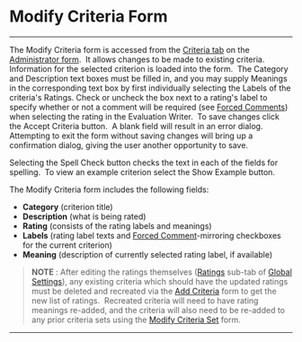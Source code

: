 # Modify Criteria Form 
-----

The Modify Criteria form is accessed from the [Criteria 
tab](<7g8g.md>) on the [Administrator form](<7df4.md>).&nbsp; It allows changes to be made to existing criteria.&nbsp; Information for the selected criterion is loaded into the form.&nbsp; The Category and Description text boxes must be filled in, and you may supply Meanings in the corresponding text box by first individually selecting the Labels of the criteria's Ratings.&nbsp;Check or uncheck the box next to a rating's label to specify whether or not a comment will be required (see [Forced Comments](<7crq.md>)) when selecting the rating in the Evaluation Writer.&nbsp; To save changes click the Accept Criteria button.&nbsp; A blank field will result in an error dialog.&nbsp; Attempting to exit the form without saving changes will bring up a confirmation dialog, giving the user another opportunity to save.

Selecting the Spell Check button checks the text in each of the fields for 
spelling.&nbsp; To view an example criterion select the Show Example button.

The Modify Criteria form includes the following fields:

- **Category** (criterion title)
- **Description** (what is being rated)
- **Rating** (consists of the rating labels and meanings)
- **Labels** (rating label texts and [Forced Comment](<7crq.md>)-mirroring checkboxes for the current criterion)
- **Meaning** (description of currently selected rating label, if available)

> **NOTE** : After editing the ratings themselves ([Ratings](<ratings.md>) sub-tab of [Global Settings](<globset.md>)), any existing criteria which should have the updated ratings must be deleted and recreated via the [Add Criteria](<7gmo.md>) form to get the new list of ratings.&nbsp; Recreated criteria will need to have rating meanings re-added, and the criteria will also need to be re-added to any prior criteria sets using the [Modify Criteria Set](<7jjk.md>) form. 
-----